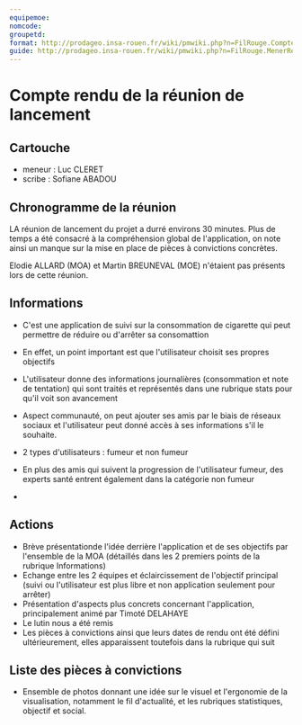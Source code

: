 ```yaml
---
equipemoe: 
nomcode: 
groupetd: 
format: http://prodageo.insa-rouen.fr/wiki/pmwiki.php?n=FilRouge.CompteRenduLancement
guide: http://prodageo.insa-rouen.fr/wiki/pmwiki.php?n=FilRouge.MenerReunionLancement
---
```


# Compte rendu de la réunion de lancement

## Cartouche
 - meneur : Luc CLERET
 - scribe : Sofiane ABADOU

## Chronogramme de la réunion

LA réunion de lancement du projet a durré environs 30 minutes. Plus de temps a été consacré à la compréhension global de l'application, on note ainsi un manque sur la mise en place de pièces à convictions concrètes.

Elodie ALLARD (MOA) et Martin BREUNEVAL (MOE) n'étaient pas présents lors de cette réunion.

## Informations 

- C'est une application de suivi sur la consommation de cigarette qui peut permettre de réduire ou d'arrêter sa consomattion
- En effet, un point important est que l'utilisateur choisit ses propres objectifs
- L'utilisateur donne des informations journalières (consommation et note de tentation) qui sont traités et représentés dans une rubrique stats pour qu'il voit son avancement
- Aspect communauté, on peut ajouter ses amis par le biais de réseaux sociaux et l'utilisateur peut donné accès à ses informations s'il le souhaite.
- 2 types d'utilisateurs : fumeur et non fumeur
- En plus des amis qui suivent la progression de l'utilisateur fumeur, des experts santé entrent également dans la catégorie non fumeur

-
## Actions

- Brève présentationde l'idée derrière l'application et de ses objectifs par l'ensemble de la MOA (détaillés dans les 2 premiers points de la rubrique Informations)
- Echange entre les 2 équipes et éclaircissement de l'objectif principal (suivi ou l'utilisateur est plus libre et non application seulement pour arrêter)
- Présentation d'aspects plus concrets concernant l'application, principalement animé par Timoté DELAHAYE
- Le lutin nous a été remis
- Les pièces à convictions ainsi que leurs dates de rendu ont été défini ultérieurement, elles apparaissent toutefois dans la rubrique qui suit

## Liste des pièces à convictions

- Ensemble de photos donnant une idée sur le visuel et l'ergonomie de la visualisation, notamment le fil d'actualité, et les rubriques statistiques, objectif et social. 
